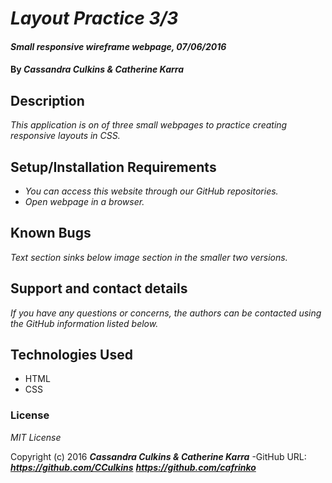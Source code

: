 # _Layout Practice 3/3_

#### _Small responsive wireframe webpage, 07/06/2016_

#### By _**Cassandra Culkins & Catherine Karra**_

## Description

_This application is on of three small webpages to practice creating responsive layouts in CSS._

## Setup/Installation Requirements

* _You can access this website through our GitHub repositories._
* _Open webpage in a browser._

## Known Bugs

_Text section sinks below image section in the smaller two versions._

## Support and contact details

_If you have any questions or concerns, the authors can be contacted using the GitHub information listed below._

## Technologies Used

* HTML
* CSS

### License

*MIT License*

Copyright (c) 2016 **_Cassandra Culkins & Catherine Karra_**
-GitHub URL: **_https://github.com/CCulkins_** **_https://github.com/cafrinko_**
